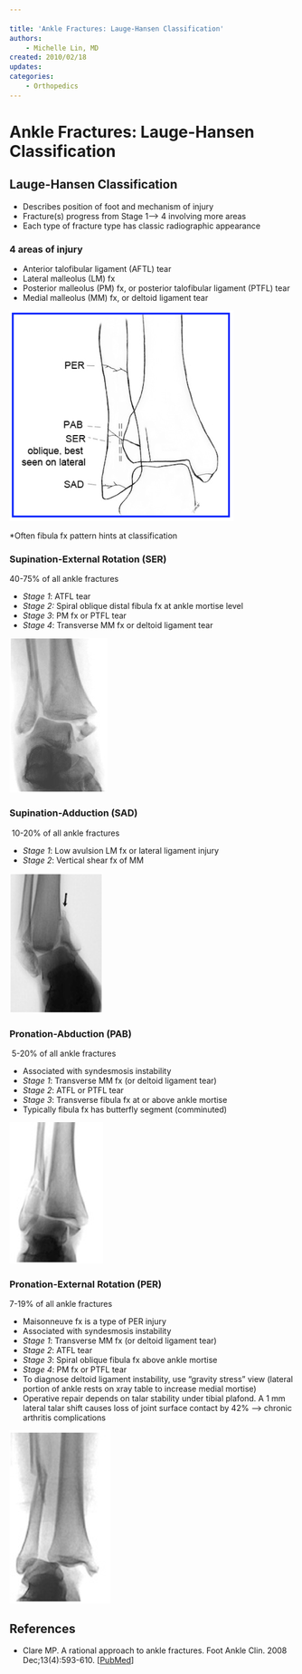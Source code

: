 ```yaml
---

title: 'Ankle Fractures: Lauge-Hansen Classification'
authors:
    - Michelle Lin, MD
created: 2010/02/18
updates:
categories:
    - Orthopedics
---
```


# Ankle Fractures: Lauge-Hansen Classification

## Lauge-Hansen Classification

- Describes position of foot and mechanism of injury
- Fracture(s) progress from Stage 1--> 4 involving more areas
- Each type of fracture type has classic radiographic appearance

### 4 areas of injury

- Anterior talofibular ligament (AFTL) tear
- Lateral malleolus (LM) fx
- Posterior malleolus (PM) fx, or posterior talofibular ligament (PTFL) tear
- Medial malleolus (MM) fx, or deltoid ligament tear

![Graphic displaying the 4 areas of injury](image-1.png)

\*Often fibula fx pattern hints at classification 

### Supination-External Rotation (SER) 

40-75% of all ankle fractures 

- _Stage 1_: ATFL tear
- _Stage 2:_ Spiral oblique distal fibula fx at ankle mortise level 
- _Stage 3_: PM fx or PTFL tear
- _Stage 4_: Transverse MM fx or deltoid ligament tear

![X-ray image showing Supination-External Rotation (SER)](image-2.png)

### Supination-Adduction (SAD) 

 10-20% of all ankle fractures 

- _Stage 1_: Low avulsion LM fx or lateral ligament injury
- _Stage 2_: Vertical shear fx of MM

![X-ray image showing Supination-Adduction (SAD)](image-3.png)

### Pronation-Abduction (PAB)

 5-20% of all ankle fractures

- Associated with syndesmosis instability
- _Stage 1_: Transverse MM fx (or deltoid ligament tear) 
- _Stage 2_: ATFL or PTFL tear
- _Stage 3_: Transverse fibula fx at or above ankle mortise
- Typically fibula fx has butterfly segment (comminuted)

![X-ray image showing Pronation-Abduction (PAB)](image-4.png)

### Pronation-External Rotation (PER) 

7-19% of all ankle fractures 

- Maisonneuve fx is a type of PER injury
- Associated with syndesmosis instability
- _Stage 1_: Transverse MM fx (or deltoid ligament tear) 
- _Stage 2_: ATFL tear
- _Stage 3_: Spiral oblique fibula fx above ankle mortise 
- _Stage 4_: PM fx or PTFL tear
- To diagnose deltoid ligament instability, use “gravity stress” view (lateral portion of ankle rests on xray table to increase medial mortise)
- Operative repair depends on talar stability under tibial plafond. A 1 mm lateral talar shift causes loss of joint surface contact by 42% --> chronic arthritis complications 

![X-ray image showing Pronation-External Rotation (PER)](image-5.png)

## References

- Clare MP. A rational approach to ankle fractures. Foot Ankle Clin. 2008 Dec;13(4):593-610. [[PubMed](https://www.ncbi.nlm.nih.gov/pubmed/19013398)]
